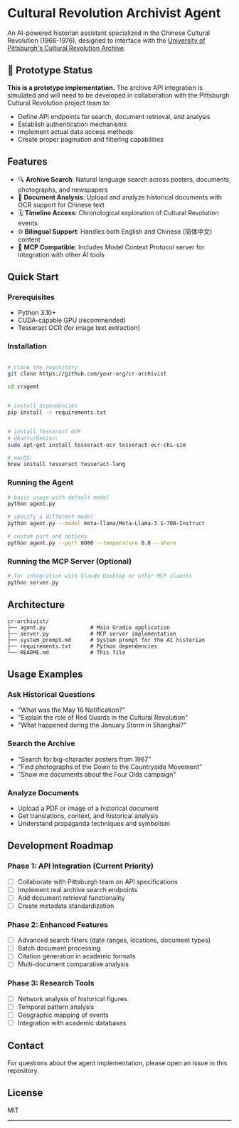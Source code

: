 # Cultural Revolution Archivist Agent

An AI-powered historian assistant specialized in the Chinese Cultural Revolution (1966-1976), 
designed to interface with the [University of Pittsburgh's Cultural Revolution Archive](https://culturalrevolution.pitt.edu/).

## 🚧 Prototype Status

**This is a prototype implementation.** The archive API integration is simulated and will need to be developed in collaboration with the Pittsburgh Cultural Revolution project team to:
- Define API endpoints for search, document retrieval, and analysis
- Establish authentication mechanisms
- Implement actual data access methods
- Create proper pagination and filtering capabilities

## Features

- 🔍 **Archive Search**: Natural language search across posters, documents, photographs, and newspapers
- 📄 **Document Analysis**: Upload and analyze historical documents with OCR support for Chinese text
- 🗓️ **Timeline Access**: Chronological exploration of Cultural Revolution events
- 🌐 **Bilingual Support**: Handles both English and Chinese (简体中文) content
- 🤖 **MCP Compatible**: Includes Model Context Protocol server for integration with other AI tools

## Quick Start

### Prerequisites

- Python 3.10+
- CUDA-capable GPU (recommended)
- Tesseract OCR (for image text extraction)

### Installation


```bash

# clone the repository
git clone https://github.com/your-org/cr-archivist

cd cragemt


# install dependencies
pip install -r requirements.txt


# install Tesseract OCR
# Ubuntu/Debian:
sudo apt-get install tesseract-ocr tesseract-ocr-chi-sim

# macOS:
brew install tesseract tesseract-lang

```

### Running the Agent

```bash
# basic usage with default model
python agent.py

# specify a different model
python agent.py --model meta-llama/Meta-Llama-3.1-70B-Instruct

# custom port and options
python agent.py --port 8080 --temperature 0.8 --share
```

### Running the MCP Server (Optional)

```bash
# for integration with Claude Desktop or other MCP clients
python server.py
```

## Architecture

```
cr-archivist/
├── agent.py              # Main Gradio application
├── server.py             # MCP server implementation
├── system_prompt.md      # System prompt for the AI historian
├── requirements.txt      # Python dependencies
└── README.md             # This file
```

## Usage Examples

### Ask Historical Questions
- "What was the May 16 Notification?"
- "Explain the role of Red Guards in the Cultural Revolution"
- "What happened during the January Storm in Shanghai?"

### Search the Archive
- "Search for big-character posters from 1967"
- "Find photographs of the Down to the Countryside Movement"
- "Show me documents about the Four Olds campaign"

### Analyze Documents
- Upload a PDF or image of a historical document
- Get translations, context, and historical analysis
- Understand propaganda techniques and symbolism

## Development Roadmap

### Phase 1: API Integration (Current Priority)
- [ ] Collaborate with Pittsburgh team on API specifications
- [ ] Implement real archive search endpoints
- [ ] Add document retrieval functionality
- [ ] Create metadata standardization

### Phase 2: Enhanced Features
- [ ] Advanced search filters (date ranges, locations, document types)
- [ ] Batch document processing
- [ ] Citation generation in academic formats
- [ ] Multi-document comparative analysis

### Phase 3: Research Tools
- [ ] Network analysis of historical figures
- [ ] Temporal pattern analysis
- [ ] Geographic mapping of events
- [ ] Integration with academic databases

[//]: # (## Technical Notes)

[//]: # ()
[//]: # (- **LLM**: Uses VLLM for efficient inference)

[//]: # (- **OCR**: Tesseract with Chinese language support)

[//]: # (- **Document Parsing**: Docling for PDF extraction)

[//]: # (- **UI**: Gradio for web interface)

[//]: # (- **Protocol**: MCP for tool standardization)

[//]: # (## Contributing)

[//]: # ()
[//]: # (This project is in active development. We welcome contributions, especially:)

[//]: # (- API design suggestions)

[//]: # (- Historical accuracy reviews)

[//]: # (- Chinese language support improvements)

[//]: # (- Tool functionality enhancements)

## Contact

For questions about the agent implementation, please open an issue in this repository.

[//]: # (For questions about the Cultural Revolution Archive, visit [culturalrevolution.pitt.edu]&#40;https://culturalrevolution.pitt.edu/&#41;.)

## License

MIT

---
